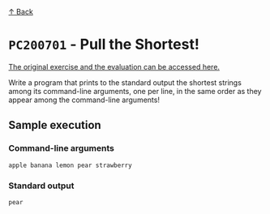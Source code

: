 [↑ Back](../../README.md)

# `PC200701` - Pull the Shortest!

[The original exercise and the evaluation can be accessed here.](https://progcont.hu/progcont/100104?pid=200701)

Write a program that prints to the standard output the shortest strings among its command-line arguments, one per line, in the same order as they appear among the command-line arguments!

## Sample execution

### Command-line arguments

```
apple banana lemon pear strawberry
```

### Standard output

```
pear
```
